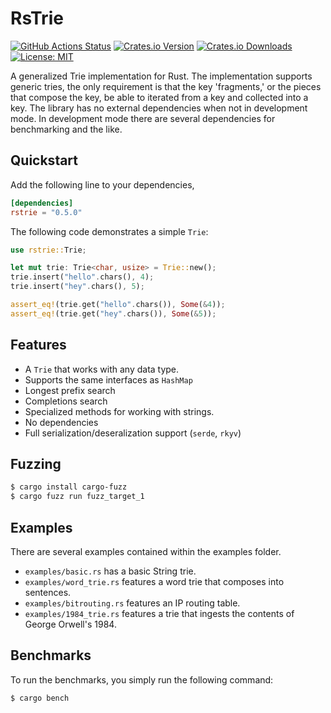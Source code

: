 # RsTrie
[![GitHub Actions Status](https://github.com/DiscordJim/rstrie/actions/workflows/rust.yml/badge.svg)](https://github.com/DiscordJim/rstrie/actions)
[![Crates.io Version](https://img.shields.io/crates/v/rstrie.svg)](https://crates.io/crates/rstrie)
[![Crates.io Downloads](https://img.shields.io/crates/d/rstrie.svg)](https://crates.io/crates/rstrie)
[![License: MIT](https://img.shields.io/badge/license-MIT-blue.svg)](https://github.com/DiscordJim/rstrie/blob/main/LICENSE)

A generalized Trie implementation for Rust. The implementation supports generic tries, the only requirement is that the key 'fragments,' or the pieces that compose the key, be able to iterated from a key and collected into a key. The library has no external dependencies when not in development mode. In development mode there are several dependencies for benchmarking and the like.

## Quickstart
Add the following line to your dependencies,
```toml
[dependencies]
rstrie = "0.5.0"
```
The following code demonstrates a simple `Trie`:
```rust
use rstrie::Trie;

let mut trie: Trie<char, usize> = Trie::new();
trie.insert("hello".chars(), 4);
trie.insert("hey".chars(), 5);

assert_eq!(trie.get("hello".chars()), Some(&4));
assert_eq!(trie.get("hey".chars()), Some(&5));
```

## Features
- A `Trie` that works with any data type.
- Supports the same interfaces as `HashMap`
- Longest prefix search
- Completions search
- Specialized methods for working with strings.
- No dependencies
- Full serialization/deseralization support (`serde`, `rkyv`)


## Fuzzing
```bash
$ cargo install cargo-fuzz
$ cargo fuzz run fuzz_target_1
```

## Examples
There are several examples contained within the examples folder.
- `examples/basic.rs` has a basic String trie.
- `examples/word_trie.rs` features a word trie that composes into sentences.
- `examples/bitrouting.rs` features an IP routing table.
- `examples/1984_trie.rs` features a trie that ingests the contents of George Orwell's 1984.

## Benchmarks
To run the benchmarks, you simply run the following command:
```bash
$ cargo bench
```